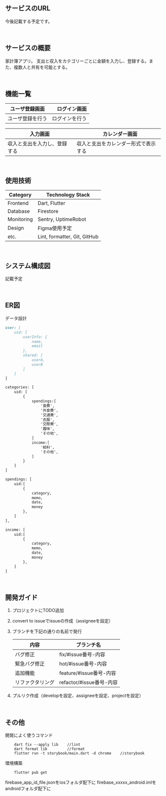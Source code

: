 ## サービスのURL

今後記載する予定です。

<br />

## サービスの概要

家計簿アプリ。
支出と収入をカテゴリーごとに金額を入力し、登録する。また、複数人と共有を可能とする。

<br />

## 機能一覧
| ユーザ登録画面 |　ログイン画面 |
| ---- | ---- |
| ユーザ登録を行う | ログインを行う |

| 入力画面 |　カレンダー画面 |
| ---- | ---- |
| 収入と支出を入力し、登録する | 収入と支出をカレンダー形式で表示する |

<br />

## 使用技術

| Category          | Technology Stack                                     |
| ----------------- | --------------------------------------------------   |
| Frontend          | Dart, Flutter                                        |
| Database          | Firestore                                            |
| Monitoring        | Sentry, UptimeRobot                                  |
| Design            | Figma使用予定                                         |
| etc.              | Lint, formatter, Git, GitHub                         |

<br />

## システム構成図

記載予定

<br />

## ER図

データ設計
```markdown
user: [
    uid: [
        userInfo: {
            name,
            email
        },
        shared: [ 
            userA, 
            userB 
        ]
    ]
]

categories: [
	uid: [ 
		{
			spendings:[
                '食費',
                '外食費',
                '交通費',
                '衣服',
                '交際費',
                '趣味',
                'その他',
            ]
			income:[
                '給料',
                'その他',
            ]
		}
	]
]

spendings: [
	uid:[
        {
            category,
            memo,
            date,
            money
        },
	]
],

income: [
	uid:[
        {
            category,
            memo,
            date,
            money
        },
	]
]
```

<br />

## 開発ガイド

1. プロジェクトにTODO追加
2. convert to issueでissueの作成（assigneeを設定）
3. ブランチを下記の通りの名前で発行


    | 内容 | ブランチ名 |
    | ---- | ---- |
    | バグ修正 | fix/#issue番号-内容 |
    | 緊急バグ修正 | hot/#issue番号-内容 |
    | 追加機能 | feature/#issue番号-内容 |
    | リファクタリング | refactor/#issue番号-内容 |

4. プルリク作成（developを設定、assigneeを設定、projectを設定）

<br />

## その他

開発によく使うコマンド

```
    dart fix --apply lib    //lint
    dart format lib         //format
    flutter run -t storybook/main.dart -d chrome    //storybook
```

環境構築

```
    flutter pub get
```
firebase_app_id_file.jsonをiosフォルダ配下に
firebase_xxxxx_android.imlをandroidフォルダ配下に